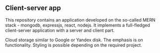 ## Client-server app

This repository contains an application developed on the so-called MERN stack - mongodb, expressjs, react, nodejs. It implements a full-fledged client-server application with a server and client part.

Cloud storage similar to Google or Yandex disk.
The emphasis is on functionality. Styling is possible depending on the required project.